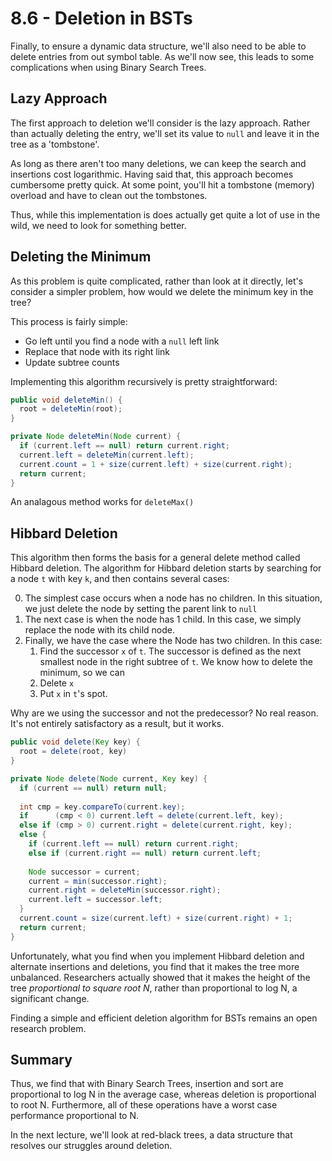 # 8.6 - Deletion in BSTs

Finally, to ensure a dynamic data structure, we'll also need to be able to delete entries from out symbol table. As we'll now see, this leads to some complications when using Binary Search Trees.

## Lazy Approach

The first approach to deletion we'll consider is the lazy approach. Rather than actually deleting the entry, we'll set its value to `null` and leave it in the tree as a 'tombstone'.

As long as there aren't too many deletions, we can keep the search and insertions cost logarithmic. Having said that, this approach becomes cumbersome pretty quick. At some point, you'll hit a tombstone (memory) overload and have to clean out the tombstones.

Thus, while this implementation is does actually get quite a lot of use in the wild, we need to look for something better.

## Deleting the Minimum

As this problem is quite complicated, rather than look at it directly, let's consider a simpler problem, how would we delete the minimum key in the tree?

This process is fairly simple:

* Go left until you find a node with a `null` left link
* Replace that node with its right link
* Update subtree counts

Implementing this algorithm recursively is pretty straightforward:

```Java
public void deleteMin() {
  root = deleteMin(root);
}

private Node deleteMin(Node current) {
  if (current.left == null) return current.right;
  current.left = deleteMin(current.left);
  current.count = 1 + size(current.left) + size(current.right);
  return current;
}
```

An analagous method works for `deleteMax()`

## Hibbard Deletion

This algorithm then forms the basis for a general delete method called Hibbard deletion. The algorithm for Hibbard deletion starts by searching for a node `t` with key `k`, and then contains several cases:

0. The simplest case occurs when a node has no children. In this situation, we just delete the node by setting the parent link to `null`
1. The next case is when the node has 1 child. In this case, we simply replace the node with its child node.
2. Finally, we have the case where the Node has two children. In this case:
   1. Find the successor `x` of `t`. The successor is defined as the next smallest node in the right subtree of `t`. We know how to delete the minimum, so we can
   2. Delete `x`
   3. Put `x` in `t`'s spot.

Why are we using the successor and not the predecessor? No real reason. It's not entirely satisfactory as a result, but it works.

```Java
public void delete(Key key) {
  root = delete(root, key)
}

private Node delete(Node current, Key key) {
  if (current == null) return null;
  
  int cmp = key.compareTo(current.key);
  if      (cmp < 0) current.left = delete(current.left, key);
  else if (cmp > 0) current.right = delete(current.right, key);
  else {
    if (current.left == null) return current.right;
    else if (current.right == null) return current.left;
    
    Node successor = current;
    current = min(successor.right);
    current.right = deleteMin(successor.right);
    current.left = successor.left;  
  }
  current.count = size(current.left) + size(current.right) + 1;
  return current;
}
```

Unfortunately, what you find when you implement Hibbard deletion and alternate insertions and deletions, you find that it makes the tree more unbalanced. Researchers actually showed that it makes the height of the tree *proportional to square root N*, rather than proportional to log N, a significant change.

Finding a simple and efficient deletion algorithm for BSTs remains an open research problem.

## Summary

Thus, we find that with Binary Search Trees, insertion and sort are proportional to log N in the average case, whereas deletion is proportional to root N. Furthermore, all of these operations have a worst case performance proportional to N.

In the next lecture, we'll look at red-black trees, a data structure that resolves our struggles around deletion.